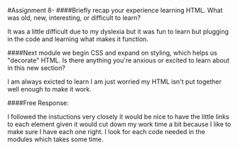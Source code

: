 #Assignment 8-
####Briefly recap your experience learning HTML. What was old, new, interesting, or difficult to learn?

It was a little difficult due to my dyslexia but it was fun to learn but plugging in the code and learning what makes it function.

####Next module we begin CSS and expand on styling, which helps us "decorate" HTML. Is there anything you're anxious or excited to learn about in this new section?

I am always exicted to learn I am just worried my HTML isn't put together well enough to make it work.

####Free Response:

I followed the instuctions very closely it would be nice to have the little links to each element given it would cut down my work time a bit because I like to make sure I have each one right. I look for each code needed in the modules which takes some time.
